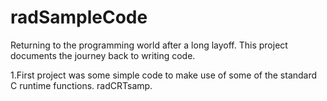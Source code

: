 # radSampleCode
Returning to the programming world after a long layoff.  This project documents the journey back to writing code. 

1.First project was some simple code to make use of some of the standard C runtime functions. radCRTsamp.
